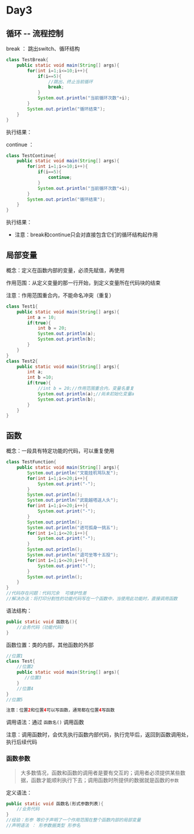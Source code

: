 # Day3

## 循环 -- 流程控制

break ： 跳出switch、循环结构

```java
class TestBreak{
	public static void main(String[] args){
		for(int i=1;i<=10;i++){
			if(i==5){
				//跳出、终止当前循环
				break;
			}
			System.out.println("当前循环次数"+i);
		}
		System.out.println("循环结束");
	}
}
```

执行结果：

continue ： 

```java
class TestContinue{
	public static void main(String[] args){
		for(int i=1;i<=10;i++){
			if(i==5){
				continue;
			}
			System.out.println("当前循环次数"+i);
		}
		System.out.println("循环结束");
	}
}
```

执行结果：

* 注意：break和continue只会对直接包含它们的循环结构起作用

## 局部变量

概念：定义在函数内部的变量，必须先赋值，再使用

作用范围：从定义变量的那一行开始，到定义变量所在代码块的结束

注意：作用范围重合内，不能命名冲突（重复）

```java
class Test1{
	public static void main(String[] args){
        int a = 10;
        if(true){
            int b = 20;
            System.out.println(a);
            System.out.println(b);
        }
    }
}
class Test2{
    public static void main(String[] args){
        int a;
        int b =10;
        if(true){
            //int b = 20;//作用范围重合内，变量名重复
            System.out.println(a);//尚未初始化变量a
            System.out.println(b);
        }
    }
}
```

## 函数

概念：一段具有特定功能的代码，可以重复使用

```java
class TestFunction{
	public static void main(String[] args){
        System.out.println("文能挂机骂队友");
		for(int i=1;i<=20;i++){
			System.out.print("-");
		}
		System.out.println();
        System.out.println("武能越塔送人头");
		for(int i=1;i<=20;i++){
			System.out.print("-");
		}
		System.out.println();
        System.out.println("进可孤身一挑五");
		for(int i=1;i<=20;i++){
			System.out.print("-");
		}
		System.out.println();
        System.out.println("退可坐等十五投");
		for(int i=1;i<=20;i++){
			System.out.print("-");
		}
		System.out.println();
    }
}
//代码存在问题：代码冗余  可维护性差
//解决办法：将打印分割性的功能代码写在一个函数中，当使用此功能时，直接调用函数
```

语法结构：

```java
public static void 函数名(){
    //业务代码（功能代码）
}
```

函数位置：类的内部，其他函数的外部

```java
//位置1
class Test{
    //位置2
    public static void main(String[] args){
       //位置3 
    }
    //位置4
}
//位置5

注意：位置2和位置4可以写函数，通常都在位置4写函数
```

调用语法：通过 `函数名()` 调用函数

注意：调用函数时，会优先执行函数内部代码，执行完毕后，返回到函数调用处，执行后续代码

### 函数参数

> 大多数情况，函数和函数的调用者是要有交互的；调用者必须提供某些数据，函数才能顺利执行下去；调用函数时所提供的数据就是函数的`参数`

定义语法：

```java
public static void 函数名(形式参数列表){
    //业务代码
}
//经验：形参 等价于声明了一个作用范围在整个函数内部的局部变量
//声明语法 ： 形参数据类型 形参名
```



